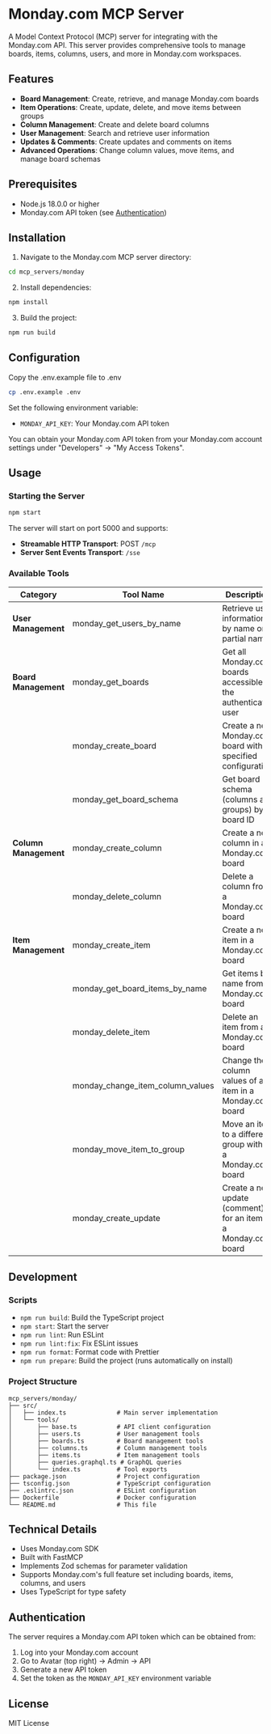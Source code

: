 # Monday.com MCP Server

A Model Context Protocol (MCP) server for integrating with the Monday.com API. This server provides comprehensive tools to manage boards, items, columns, users, and more in Monday.com workspaces.

## Features

- **Board Management**: Create, retrieve, and manage Monday.com boards
- **Item Operations**: Create, update, delete, and move items between groups
- **Column Management**: Create and delete board columns
- **User Management**: Search and retrieve user information
- **Updates & Comments**: Create updates and comments on items
- **Advanced Operations**: Change column values, move items, and manage board schemas

## Prerequisites

- Node.js 18.0.0 or higher
- Monday.com API token (see [Authentication](#authentication))

## Installation

1. Navigate to the Monday.com MCP server directory:

```bash
cd mcp_servers/monday
```

2. Install dependencies:

```bash
npm install
```

3. Build the project:

```bash
npm run build
```

## Configuration

Copy the .env.example file to .env

```bash
cp .env.example .env
```

Set the following environment variable:

- `MONDAY_API_KEY`: Your Monday.com API token

You can obtain your Monday.com API token from your Monday.com account settings under "Developers" → "My Access Tokens".

## Usage

### Starting the Server

```bash
npm start
```

The server will start on port 5000 and supports:

- **Streamable HTTP Transport**: POST `/mcp`
- **Server Sent Events Transport**: `/sse`

### Available Tools

| Category              | Tool Name                        | Description                                                     |
| --------------------- | -------------------------------- | --------------------------------------------------------------- |
| **User Management**   | monday_get_users_by_name         | Retrieve user information by name or partial name               |
| **Board Management**  | monday_get_boards                | Get all Monday.com boards accessible to the authenticated user  |
|                       | monday_create_board              | Create a new Monday.com board with specified configuration      |
|                       | monday_get_board_schema          | Get board schema (columns and groups) by board ID               |
| **Column Management** | monday_create_column             | Create a new column in a Monday.com board                       |
|                       | monday_delete_column             | Delete a column from a Monday.com board                         |
| **Item Management**   | monday_create_item               | Create a new item in a Monday.com board                         |
|                       | monday_get_board_items_by_name   | Get items by name from a Monday.com board                       |
|                       | monday_delete_item               | Delete an item from a Monday.com board                          |
|                       | monday_change_item_column_values | Change the column values of an item in a Monday.com board       |
|                       | monday_move_item_to_group        | Move an item to a different group within a Monday.com board     |
|                       | monday_create_update             | Create a new update (comment) for an item in a Monday.com board |

## Development

### Scripts

- `npm run build`: Build the TypeScript project
- `npm start`: Start the server
- `npm run lint`: Run ESLint
- `npm run lint:fix`: Fix ESLint issues
- `npm run format`: Format code with Prettier
- `npm run prepare`: Build the project (runs automatically on install)

### Project Structure

```
mcp_servers/monday/
├── src/
│   ├── index.ts              # Main server implementation
│   └── tools/
│       ├── base.ts           # API client configuration
│       ├── users.ts          # User management tools
│       ├── boards.ts         # Board management tools
│       ├── columns.ts        # Column management tools
│       ├── items.ts          # Item management tools
│       ├── queries.graphql.ts # GraphQL queries
│       └── index.ts          # Tool exports
├── package.json              # Project configuration
├── tsconfig.json             # TypeScript configuration
├── .eslintrc.json            # ESLint configuration
├── Dockerfile                # Docker configuration
└── README.md                 # This file
```

## Technical Details

- Uses Monday.com SDK
- Built with FastMCP
- Implements Zod schemas for parameter validation
- Supports Monday.com's full feature set including boards, items, columns, and users
- Uses TypeScript for type safety

## Authentication

The server requires a Monday.com API token which can be obtained from:

1. Log into your Monday.com account
2. Go to Avatar (top right) → Admin → API
3. Generate a new API token
4. Set the token as the `MONDAY_API_KEY` environment variable

## License

MIT License
